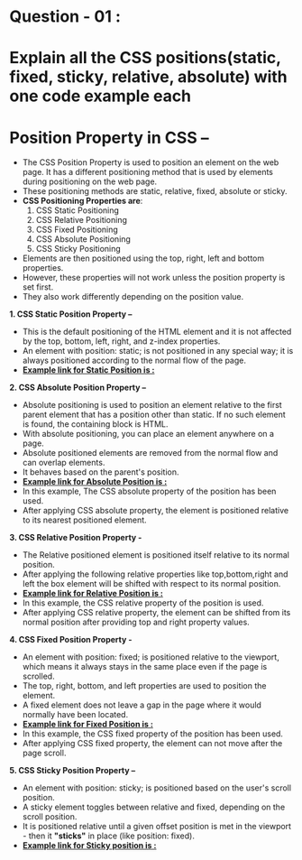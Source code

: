 # **Question - 01 :**
# **Explain all the CSS positions(static, fixed, sticky, relative, absolute) with one code example each**
# **Position Property in CSS –**
- The CSS Position Property is used to position an element on the web page. It has a different positioning method that is used by elements during positioning on the web page.
- These positioning methods are static, relative, fixed, absolute or sticky.
- **CSS Positioning Properties are**:
    1. CSS Static Positioning
    2. CSS Relative Positioning
    3. CSS Fixed Positioning
    4. CSS Absolute Positioning
    5. CSS Sticky Positioning
- Elements are then positioned using the top, right, left and bottom properties. 
- However, these properties will not work unless the position property is set first. 
- They also work differently depending on the position value.

**1.  CSS Static Position Property –**
- This is the default positioning of the HTML element and it is not affected by the top, bottom, left, right, and z-index properties.
- An element with position: static; is not positioned in any special way; it is always positioned according to the normal flow of the page.
- [**Example link for Static Position is :**](https://github.com/yashoda11/Pre-Placement-Training-Program/tree/main/Surprise%20Mock%20Test%20on%20DSA%20-%20PPT%20Program/Moct-Test%20-%2004/01-Question/01-Static-Position)

**2. CSS Absolute Position Property –**
- Absolute positioning is used to position an element relative to the first parent element that has a position other than static. If no such element is found, the containing block is HTML.
- With absolute positioning, you can place an element anywhere on a page.
- Absolute positioned elements are removed from the normal flow and can overlap elements.
- It behaves based on the parent's position.
- [**Example link for Absolute Position is :**](https://github.com/yashoda11/Pre-Placement-Training-Program/tree/main/Surprise%20Mock%20Test%20on%20DSA%20-%20PPT%20Program/Moct-Test%20-%2004/01-Question/02-Absolute-Position)
- In this example, The CSS absolute property of the position has been used. 
- After applying CSS absolute property, the element is positioned relative to its nearest positioned element.

**3.  CSS Relative Position Property -**
- The Relative positioned element is positioned itself relative to its normal position. 
- After applying the following relative properties like top,bottom,right and left the box element will be shifted with respect to its normal position.
- [**Example link for Relative Position is :**](https://github.com/yashoda11/Pre-Placement-Training-Program/tree/main/Surprise%20Mock%20Test%20on%20DSA%20-%20PPT%20Program/Moct-Test%20-%2004/01-Question/03-Relative-Position)
- In this example, the CSS relative property of the position is used. 
- After applying CSS relative property, the element can be shifted from its normal position after providing top and right property values.

**4.  CSS Fixed Position Property -**
- An element with position: fixed; is positioned relative to the viewport, which means it always stays in the same place even if the page is scrolled. 
- The top, right, bottom, and left properties are used to position the element.
- A fixed element does not leave a gap in the page where it would normally have been located.
- [**Example link for Fixed Position is :**](https://github.com/yashoda11/Pre-Placement-Training-Program/tree/main/Surprise%20Mock%20Test%20on%20DSA%20-%20PPT%20Program/Moct-Test%20-%2004/01-Question/04-Fixed-Position)
- In this example, the CSS fixed property of the position has been used. 
- After applying CSS fixed property, the element can not move after the page scroll.

**5. CSS Sticky Position Property –**
- An element with position: sticky; is positioned based on the user's scroll position.
- A sticky element toggles between relative and fixed, depending on the scroll position. 
- It is positioned relative until a given offset position is met in the viewport - then it **"sticks"** in place (like position: fixed).
- [**Example link for Sticky position is :**](https://github.com/yashoda11/Pre-Placement-Training-Program/tree/main/Surprise%20Mock%20Test%20on%20DSA%20-%20PPT%20Program/Moct-Test%20-%2004/01-Question/05-Sticky-Position)